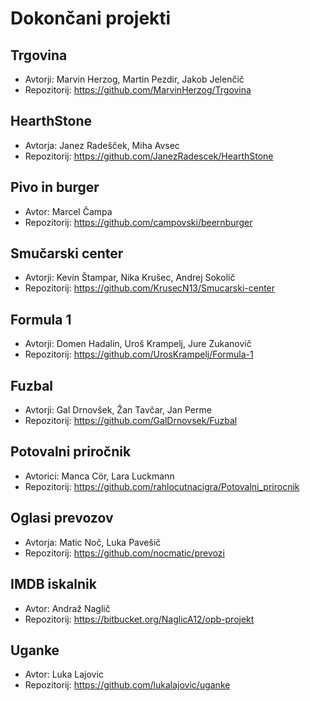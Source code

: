 # Dokončani projekti

## Trgovina
* Avtorji: Marvin Herzog, Martin Pezdir, Jakob Jelenčič
* Repozitorij: https://github.com/MarvinHerzog/Trgovina

## HearthStone
* Avtorja: Janez Radešček, Miha Avsec
* Repozitorij: https://github.com/JanezRadescek/HearthStone

## Pivo in burger
* Avtor: Marcel Čampa
* Repozitorij: https://github.com/campovski/beernburger

## Smučarski center
* Avtorji: Kevin Štampar, Nika Krušec, Andrej Sokolič
* Repozitorij: https://github.com/KrusecN13/Smucarski-center

## Formula 1
* Avtorji: Domen Hadalin, Uroš Krampelj, Jure Zukanovič
* Repozitorij: https://github.com/UrosKrampelj/Formula-1

## Fuzbal
* Avtorji: Gal Drnovšek, Žan Tavčar, Jan Perme
* Repozitorij: https://github.com/GalDrnovsek/Fuzbal

## Potovalni priročnik
* Avtorici: Manca Cör, Lara Luckmann
* Repozitorij: https://github.com/rahlocutnacigra/Potovalni_prirocnik

## Oglasi prevozov
* Avtorja: Matic Noč, Luka Pavešič
* Repozitorij: https://github.com/nocmatic/prevozi

## IMDB iskalnik
* Avtor: Andraž Naglič
* Repozitorij: https://bitbucket.org/NaglicA12/opb-projekt

## Uganke
* Avtor: Luka Lajovic
* Repozitorij: https://github.com/lukalajovic/uganke
